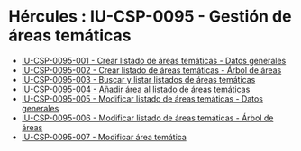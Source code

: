 # Hércules : IU\-CSP\-0095 \- Gestión de áreas temáticas



* [IU\-CSP\-0095\-001 \- Crear listado de áreas temáticas \- Datos generales](/hercules/sgi-sistema-de-gestion-de-investigacion/requisitos-y-analisis-funcional/analisis-funcional-sgi-hercules/csp-modulo-de-convocatorias-ayudas-solicitudes-proyectos-y-contratos-y-grupos-de-investigacion/csp-interfaz-de-usuario/iu-csp-0095-gestion-de-areas-tematicas/iu-csp-0095-001-crear-listado-de-areas-tematicas-datos-generales.md "/hercules/sgi-sistema-de-gestion-de-investigacion/requisitos-y-analisis-funcional/analisis-funcional-sgi-hercules/csp-modulo-de-convocatorias-ayudas-solicitudes-proyectos-y-contratos-y-grupos-de-investigacion/csp-interfaz-de-usuario/iu-csp-0095-gestion-de-areas-tematicas/iu-csp-0095-001-crear-listado-de-areas-tematicas-datos-generales.md")
* [IU\-CSP\-0095\-002 \- Crear listado de áreas temáticas \- Árbol de áreas](/hercules/sgi-sistema-de-gestion-de-investigacion/requisitos-y-analisis-funcional/analisis-funcional-sgi-hercules/csp-modulo-de-convocatorias-ayudas-solicitudes-proyectos-y-contratos-y-grupos-de-investigacion/csp-interfaz-de-usuario/iu-csp-0095-gestion-de-areas-tematicas/iu-csp-0095-002-crear-listado-de-areas-tematicas-arbol-de-areas.md "/hercules/sgi-sistema-de-gestion-de-investigacion/requisitos-y-analisis-funcional/analisis-funcional-sgi-hercules/csp-modulo-de-convocatorias-ayudas-solicitudes-proyectos-y-contratos-y-grupos-de-investigacion/csp-interfaz-de-usuario/iu-csp-0095-gestion-de-areas-tematicas/iu-csp-0095-002-crear-listado-de-areas-tematicas-arbol-de-areas.md")
* [IU\-CSP\-0095\-003 \- Buscar y listar listados de áreas temáticas](/hercules/sgi-sistema-de-gestion-de-investigacion/requisitos-y-analisis-funcional/analisis-funcional-sgi-hercules/csp-modulo-de-convocatorias-ayudas-solicitudes-proyectos-y-contratos-y-grupos-de-investigacion/csp-interfaz-de-usuario/iu-csp-0095-gestion-de-areas-tematicas/iu-csp-0095-003-buscar-y-listar-listados-de-areas-tematicas.md "/hercules/sgi-sistema-de-gestion-de-investigacion/requisitos-y-analisis-funcional/analisis-funcional-sgi-hercules/csp-modulo-de-convocatorias-ayudas-solicitudes-proyectos-y-contratos-y-grupos-de-investigacion/csp-interfaz-de-usuario/iu-csp-0095-gestion-de-areas-tematicas/iu-csp-0095-003-buscar-y-listar-listados-de-areas-tematicas.md")
* [IU\-CSP\-0095\-004 \- Añadir área al listado de áreas temáticas](/hercules/sgi-sistema-de-gestion-de-investigacion/requisitos-y-analisis-funcional/analisis-funcional-sgi-hercules/csp-modulo-de-convocatorias-ayudas-solicitudes-proyectos-y-contratos-y-grupos-de-investigacion/csp-interfaz-de-usuario/iu-csp-0095-gestion-de-areas-tematicas/iu-csp-0095-004-anadir-area-al-listado-de-areas-tematicas.md "/hercules/sgi-sistema-de-gestion-de-investigacion/requisitos-y-analisis-funcional/analisis-funcional-sgi-hercules/csp-modulo-de-convocatorias-ayudas-solicitudes-proyectos-y-contratos-y-grupos-de-investigacion/csp-interfaz-de-usuario/iu-csp-0095-gestion-de-areas-tematicas/iu-csp-0095-004-anadir-area-al-listado-de-areas-tematicas.md")
* [IU\-CSP\-0095\-005 \- Modificar listado de áreas temáticas \- Datos generales](/hercules/sgi-sistema-de-gestion-de-investigacion/requisitos-y-analisis-funcional/analisis-funcional-sgi-hercules/csp-modulo-de-convocatorias-ayudas-solicitudes-proyectos-y-contratos-y-grupos-de-investigacion/csp-interfaz-de-usuario/iu-csp-0095-gestion-de-areas-tematicas/iu-csp-0095-005-modificar-listado-de-areas-tematicas-datos-generales.md "/hercules/sgi-sistema-de-gestion-de-investigacion/requisitos-y-analisis-funcional/analisis-funcional-sgi-hercules/csp-modulo-de-convocatorias-ayudas-solicitudes-proyectos-y-contratos-y-grupos-de-investigacion/csp-interfaz-de-usuario/iu-csp-0095-gestion-de-areas-tematicas/iu-csp-0095-005-modificar-listado-de-areas-tematicas-datos-generales.md")
* [IU\-CSP\-0095\-006 \- Modificar listado de áreas temáticas \- Árbol de áreas](/hercules/sgi-sistema-de-gestion-de-investigacion/requisitos-y-analisis-funcional/analisis-funcional-sgi-hercules/csp-modulo-de-convocatorias-ayudas-solicitudes-proyectos-y-contratos-y-grupos-de-investigacion/csp-interfaz-de-usuario/iu-csp-0095-gestion-de-areas-tematicas/iu-csp-0095-006-modificar-listado-de-areas-tematicas-arbol-de-areas.md "/hercules/sgi-sistema-de-gestion-de-investigacion/requisitos-y-analisis-funcional/analisis-funcional-sgi-hercules/csp-modulo-de-convocatorias-ayudas-solicitudes-proyectos-y-contratos-y-grupos-de-investigacion/csp-interfaz-de-usuario/iu-csp-0095-gestion-de-areas-tematicas/iu-csp-0095-006-modificar-listado-de-areas-tematicas-arbol-de-areas.md")
* [IU\-CSP\-0095\-007 \- Modificar área temática](/hercules/sgi-sistema-de-gestion-de-investigacion/requisitos-y-analisis-funcional/analisis-funcional-sgi-hercules/csp-modulo-de-convocatorias-ayudas-solicitudes-proyectos-y-contratos-y-grupos-de-investigacion/csp-interfaz-de-usuario/iu-csp-0095-gestion-de-areas-tematicas/iu-csp-0095-007-modificar-area-tematica.md "/hercules/sgi-sistema-de-gestion-de-investigacion/requisitos-y-analisis-funcional/analisis-funcional-sgi-hercules/csp-modulo-de-convocatorias-ayudas-solicitudes-proyectos-y-contratos-y-grupos-de-investigacion/csp-interfaz-de-usuario/iu-csp-0095-gestion-de-areas-tematicas/iu-csp-0095-007-modificar-area-tematica.md")




